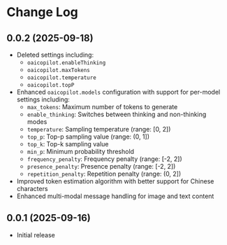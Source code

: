 # Change Log

## 0.0.2 (2025-09-18)

- Deleted settings including:
  - `oaicopilot.enableThinking`
  - `oaicopilot.maxTokens`
  - `oaicopilot.temperature`
  - `oaicopilot.topP`
- Enhanced `oaicopilot.models` configuration with support for per-model settings including:
  - `max_tokens`: Maximum number of tokens to generate
  - `enable_thinking`: Switches between thinking and non-thinking modes
  - `temperature`: Sampling temperature (range: [0, 2])
  - `top_p`: Top-p sampling value (range: (0, 1])
  - `top_k`: Top-k sampling value
  - `min_p`: Minimum probability threshold
  - `frequency_penalty`: Frequency penalty (range: [-2, 2])
  - `presence_penalty`: Presence penalty (range: [-2, 2])
  - `repetition_penalty`: Repetition penalty (range: (0, 2])
- Improved token estimation algorithm with better support for Chinese characters
- Enhanced multi-modal message handling for image and text content

## 0.0.1 (2025-09-16)

- Initial release
